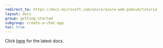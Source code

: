 ```yaml
---
redirect_to: https://docs.microsoft.com/azure/azure-web-pubsub/tutorial-build-chat?tabs=javascript
layout: docs
group: getting-started
subgroup: create-a-chat-app
toc: true
---
```


Click [here](https://docs.microsoft.com/azure/azure-web-pubsub/tutorial-build-chat?tabs=javascript) for the latest docs.
